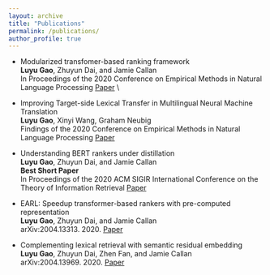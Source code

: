 ```yaml
---
layout: archive
title: "Publications"
permalink: /publications/
author_profile: true
---
```


* Modularized transfomer-based ranking framework \
**Luyu Gao**, Zhuyun Dai, and Jamie Callan \
In Proceedings of the 2020 Conference on Empirical Methods in Natural Language Processing [Paper](https://arxiv.org/abs/2004.13313) \

* Improving Target-side Lexical Transfer in Multilingual Neural Machine Translation\
**Luyu Gao**, Xinyi Wang, Graham Neubig \
Findings of the 2020 Conference on Empirical Methods in Natural Language Processing [Paper](https://arxiv.org/abs/2010.01667) 

* Understanding BERT rankers under distillation\
**Luyu Gao**, Zhuyun Dai, and Jamie Callan \
**Best Short Paper** \
In Proceedings of the 2020 ACM SIGIR International Conference on the Theory of Information Retrieval [Paper](https://arxiv.org/abs/2007.11088) 



* EARL: Speedup transformer-based rankers with pre-computed representation\
**Luyu Gao**, Zhuyun Dai, and Jamie Callan \
arXiv:2004.13313. 2020. [Paper](https://arxiv.org/pdf/2004.13313.pdf) 

* Complementing lexical retrieval with semantic residual embedding\
**Luyu Gao**, Zhuyun Dai, Zhen Fan, and Jamie Callan \
arXiv:2004.13969. 2020. [Paper](https://arxiv.org/abs/2004.13969) 


